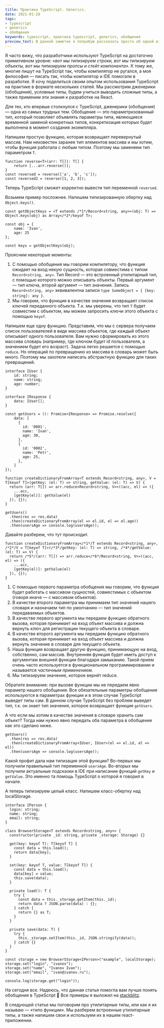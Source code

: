 ```yaml
---
title: Практика TypeScript. Generics.
date: 2021-01-28
tags:
- typescript
- generics
- обобщения
keywords: typescript, практика typescript, generics, обобщения
preview_text: В данной заметке я попробую рассказать просто об одной из непростых тем в TypeScript — об обобщениях.
---
```

Я часто вижу, что разработчики используют TypeScript на достаточно примитивном уровне: _«вот мы типизируем строки, вот мы типизируем объекты, вот мы типизируем пропсы и стейт компонента»_. К тому же, многие пишут на TypeScript так, чтобы компилятор не ругался, а моя философия — писать так, чтобы компилятор и IDE помогали в разработке. Я хочу поделиться своим опытом использования TypeScript на практике в формате нескольких статей. Мы рассмотрим дженерики (обобщения), условные типы, будем учиться выводить сложные типы, а также применим эти знания к разработке на React.

Для тех, кто впервые столкнулся с TypeScript, дженерики (обобщения) — одна из самых трудных тем. Обобщение — это параметризованный тип, который позволяет объявлять параметры типа, являющиеся временной заменой конкретных типов, конкретизация которых будет выполнена в момент создания экземпляра.

Напишем простую функцию, которая возвращает перевернутый массив. Нам неизвестен заранее тип элементов массива и мы хотим, чтобы функция работала с любым типом. Поэтому мы заменяем тип параметром `T`.

```tsx
function reverse<T>(arr: T[]): T[] {
    return [...arr.reverse()];
}
const reversed = reverse(['a', 'b', 'c']);
const reversed2 = reverse([1, 2, 3]);
```

Теперь TypeScript сможет корректно вывести тип переменной `reversed`.

Возьмем пример посложнее. Напишем типизированную обертку над `Object.keys()`.

```tsx
const getObjectKeys = <T extends /*1*/Record<string, any>>(obj: T) => Object.keys(obj) as Array</*2*/keyof T>;

const obj = {
    name: 'Ivan',
    age: 25
};

const keys = getObjectKeys(obj);
```

Проясним некоторые моменты:

1. С помощью обобщения мы говорим компилятору, что функция ожидает на вход некую сущность, которая совместима с типом `Record<string, any>`. Тип Record — это встроенный утилитарный тип, с помощью которого можно описывать объекты. Первый аргумент — тип ключа, второй аргумент — тип значения. Запись `Record<string, any>` эквивалентна записи `type SomeObject = { [key: string]: any }`.
2. Мы говорим, что функция в качестве значения возвращает список ключей переданного объекта. Т.к. мы уверены, что тип `T` будет совместим с объектом, мы можем запросить ключи этого объекта с помощью `keyof`.

Напишем еще одну функцию. Представим, что мы с сервера получаем список пользователей в виде массива объектов, где каждый объект описывает одного пользователя. Вам нужно сформировать из этого массива словарь (например, где ключом будет id пользователя, а значением будет его возраст). Задача легко решается с помощью `reduce`. Но операций по превращению из массива в словарь может быть много. Поэтому мы захотели написать абстрактную функцию для таких превращений.

```tsx
interface IUser {
    id: string;
    name: string;
    age: number;
}

interface IResponse {
	data: IUser[];
}

const getUsers = (): Promise<IResponse> => Promise.resolve({
	data: [
	  {
	    id: '0001',
	    name: 'Ivan',
	    age: 30,
	  },
	  {
	    id: '0002',
	    name: 'Petr',
	    age: 25,
	  },
	]
});

function createDictionaryFromArray<T extends Record<string, any>, V = T[keyof T]>(getKey: (el: T) => string, getValue: (el: T) => V) {
  return (arr: T[]) => arr.reduce<Record<string, V>>((acc, el) => ({
    ...acc,
    [getKey(el)]: getValue(el)
  }), {});
}

getUsers()
  .then(res => res.data)
  .then(createDictionaryFromArray(el => el.id, el => el.age))
  .then(usersAge => console.log(usersAge));
```

Давайте разберем, что тут происходит.

```tsx
function createDictionaryFromArray</*1*/T extends Record<string, any>, /*2*/V = T[keyof T]>(/*3*/getKey: (el: T) => string, /*4*/getValue: (el: T) => V) {
  return /*5*/(arr: T[]) => arr.reduce</*6*/Record<string, V>>((acc, el) => ({
    ...acc,
    [getKey(el)]: getValue(el)
  }), {});
}
```

1. С помощью первого параметра обобщения мы говорим, что функция будет работать с массивом сущностей, совместимых с объектом (говоря иначе — с массивом объектов).
2. В качестве второго параметра мы принимаем тип значений нашего словаря и назначаем тип по умолчанию — тип значений передаваемых объектов.
3. В качестве первого аргумента мы передаем функцию обратного вызова, которая принимает на вход объект массива и должна вернуть ключ для регистрации текущего объекта в словаре.
4. В качестве второго аргумента мы передаем функцию обратного вызова, которая принимает на вход объект массива и должна вернуть значение в словаре для текущего объекта.
5. Наша функция возвращает другую функцию, принимающую на вход, собственно, сам массив. Внутренняя функция будет иметь доступ к аргументам внешней функции благодаря замыканию. Такой прием очень часто используется в функциональном программировании и называется _частичным применением_.
6. Мы типизируем значение, которое вернёт reduce.

Обратите внимание: при вызове функции мы не передаем явно параметр нашего обобщения. Все обязательные параметры обобщения используются в параметрах функции и в этом случае TypeScript выведет типы сам. В данном случае TypeScript без проблем выведет тип, т.к. он знает тип значения, которое возвращает функция `getUsers`.

А что если мы хотим в качестве значения в словаре хранить сам объект? Тогда нам нужно явно передать оба параметра в обобщение как это сделано ниже.

```tsx
getUsers()
  .then(res => res.data)
  .then(createDictionaryFromArray<IUser, IUser>(el => el.id, el => el))
  .then(usersAge => console.log(usersAge));
```

Какой профит дала нам типизация этой функции? Во-первых мы получили правильный тип переменной `usersAge`. Во-вторых мы получили актуальные подсказки в IDE при написании функций `getKey` и `getValue`. Это именно та помощь TypeScript о которой я говорил в начале.

А теперь типизируем целый класс. Напишем класс-обертку над localStorage.

```tsx
interface IPerson {
  login: string;
  name: string;
  email: string;
}

class BrowserStorage<T extends Record<string, any>> {
  constructor(private _id: string, private _storage: Storage) {}

  get(key: keyof T): T[keyof T] {
    const data = this.load();
    return data[key];
  }

  set(key: keyof T, value: T[keyof T]) {
    const data = this.load();
    data[key] = value;
    this.save(data);
  }

  private load(): T {
    try {
      const data = this._storage.getItem(this._id);
      return data ? JSON.parse(data) : {};
    } catch {
      return {} as T;
    }
  }

  private save(data: T) {
    try {
      this._storage.setItem(this._id, JSON.stringify(data));
    } catch {}
  }
}

const storage = new BrowserStorage<IPerson>("example", localStorage);
storage.set("login", "ivanov");
storage.set("name", "Ivanov Ivan");
storage.set("email", "ivan@ivanov.ru");

console.log(storage.get("login"));
```

На сегодня все. Надеюсь, что данная статья помогла вам лучше понять обобщения в TypeScript 🙂 Все примеры я выложил на [stackblitz](https://stackblitz.com/edit/typescript-generics-examples).

В следующей статье мы поговорим про утилитарные типы, или как я их называю — «типо функции». Мы разберем встроенные утилитарные типы, а также напишем свои и используем их в нашем react-приложении.
